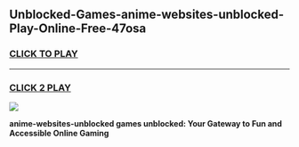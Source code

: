 
## Unblocked-Games-anime-websites-unblocked-Play-Online-Free-47osa
<h3>
<a href="https://premium76.site?title=anime-websites-unblocked&ref=26A">CLICK TO PLAY</a></h3>
<hr>

<h3>
<a href="https://premium76.site?title=anime-websites-unblocked&ref=26A">CLICK 2 PLAY</a>
  
</h3>

<a href="https://premium76.site?title=anime-websites-unblocked&ref=26A"><img src="https://clearcache.store/games.png"></a>


**anime-websites-unblocked games unblocked: Your Gateway to Fun and Accessible Online Gaming**
